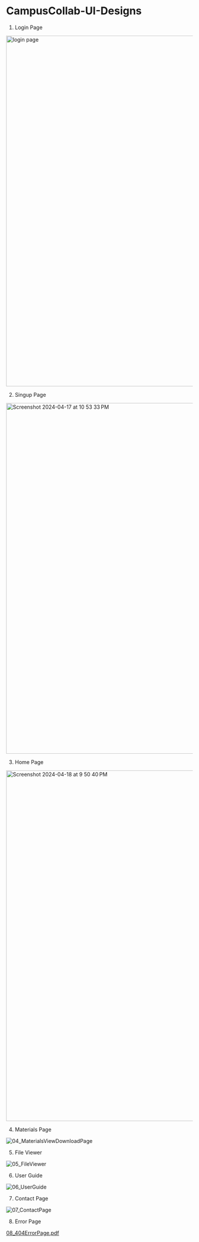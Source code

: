 # CampusCollab-UI-Designs

1. Login Page

<img width="946" alt="login page" src="https://github.com/sai-vatturi/CampusCollab-Figma-UI-Designs/assets/115538210/2456c8c8-c3a5-4e69-9c07-0bc8e17dabfb">

2. Singup Page

<img width="946" alt="Screenshot 2024-04-17 at 10 53 33 PM" src="https://github.com/sai-vatturi/CampusCollab-Figma-UI-Designs/assets/115538210/e86bb485-890b-46bd-9bd4-5825e29ce04f">

3. Home Page

<img width="946" alt="Screenshot 2024-04-18 at 9 50 40 PM" src="https://github.com/sai-vatturi/CampusCollab-Figma-UI-Designs/assets/115538210/283067bf-64ea-4994-a84d-c6c8e5098970">

4. Materials Page
   
![04_MaterialsViewDownloadPage](https://github.com/sai-vatturi/CampusCollab-Figma-UI-Designs/assets/115538210/fb38c829-c955-4337-8bbe-0996653aa48f)

5. File Viewer

![05_FileViewer](https://github.com/sai-vatturi/CampusCollab-Figma-UI-Designs/assets/115538210/f0327e52-3f74-40a7-9da1-79cf708c2959)

6. User Guide

![06_UserGuide](https://github.com/sai-vatturi/CampusCollab-Figma-UI-Designs/assets/115538210/4247a5dd-6538-4240-97bf-76c915ec782a)

7. Contact Page

![07_ContactPage](https://github.com/sai-vatturi/CampusCollab-Figma-UI-Designs/assets/115538210/498a72c9-1887-4140-98b7-3ac06c308a3d)

8. Error Page

[08_404ErrorPage.pdf](https://github.com/sai-vatturi/CampusCollab-Figma-UI-Designs/files/15081007/08_404ErrorPage.pdf)

